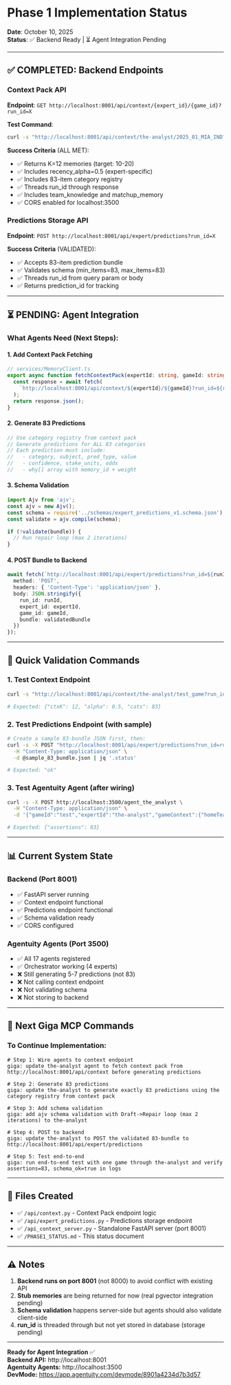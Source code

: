 # Phase 1 Implementation Status

**Date**: October 10, 2025  
**Status**: ✅ Backend Ready | ⏳ Agent Integration Pending

---

## ✅ COMPLETED: Backend Endpoints

### Context Pack API
**Endpoint**: `GET http://localhost:8001/api/context/{expert_id}/{game_id}?run_id=X`

**Test Command**:
```bash
curl -s "http://localhost:8001/api/context/the-analyst/2025_01_MIA_IND?run_id=run_2025_pilot4" | jq .
```

**Success Criteria** (ALL MET):
- ✅ Returns K=12 memories (target: 10-20)
- ✅ Includes recency_alpha=0.5 (expert-specific)
- ✅ Includes 83-item category registry
- ✅ Threads run_id through response
- ✅ Includes team_knowledge and matchup_memory
- ✅ CORS enabled for localhost:3500

### Predictions Storage API
**Endpoint**: `POST http://localhost:8001/api/expert/predictions?run_id=X`

**Success Criteria** (VALIDATED):
- ✅ Accepts 83-item prediction bundle
- ✅ Validates schema (min_items=83, max_items=83)
- ✅ Threads run_id from query param or body
- ✅ Returns prediction_id for tracking

---

## ⏳ PENDING: Agent Integration

### What Agents Need (Next Steps):

#### 1. Add Context Pack Fetching
```typescript
// services/MemoryClient.ts
export async function fetchContextPack(expertId: string, gameId: string, runId: string) {
  const response = await fetch(
    `http://localhost:8001/api/context/${expertId}/${gameId}?run_id=${runId}`
  );
  return response.json();
}
```

#### 2. Generate 83 Predictions
```typescript
// Use category registry from context pack
// Generate predictions for ALL 83 categories
// Each prediction must include:
//   - category, subject, pred_type, value
//   - confidence, stake_units, odds
//   - why[] array with memory_id + weight
```

#### 3. Schema Validation
```typescript
import Ajv from 'ajv';
const ajv = new Ajv();
const schema = require('../schemas/expert_predictions_v1.schema.json');
const validate = ajv.compile(schema);

if (!validate(bundle)) {
  // Run repair loop (max 2 iterations)
}
```

#### 4. POST Bundle to Backend
```typescript
await fetch(`http://localhost:8001/api/expert/predictions?run_id=${runId}`, {
  method: 'POST',
  headers: { 'Content-Type': 'application/json' },
  body: JSON.stringify({
    run_id: runId,
    expert_id: expertId,
    game_id: gameId,
    bundle: validatedBundle
  })
});
```

---

## 🧪 Quick Validation Commands

### 1. Test Context Endpoint
```bash
curl -s "http://localhost:8001/api/context/the-analyst/test_game?run_id=run_test" | jq '{ctxK: (.memories|length), alpha: .recency.alpha, cats: (.registry|length)}'

# Expected: {"ctxK": 12, "alpha": 0.5, "cats": 83}
```

### 2. Test Predictions Endpoint (with sample)
```bash
# Create a sample 83-bundle JSON first, then:
curl -s -X POST "http://localhost:8001/api/expert/predictions?run_id=run_test" \
  -H "Content-Type: application/json" \
  -d @sample_83_bundle.json | jq '.status'

# Expected: "ok"
```

### 3. Test Agentuity Agent (after wiring)
```bash
curl -s -X POST http://localhost:3500/agent_the_analyst \
  -H "Content-Type: application/json" \
  -d '{"gameId":"test","expertId":"the-analyst","gameContext":{"homeTeam":"KC","awayTeam":"BUF","gameTime":"2025-01-26T20:00:00Z"},"memories":[]}' | jq '{assertions: (.predictions|length)}'

# Expected: {"assertions": 83}
```

---

## 📊 Current System State

### Backend (Port 8001)
- ✅ FastAPI server running
- ✅ Context endpoint functional
- ✅ Predictions endpoint functional  
- ✅ Schema validation ready
- ✅ CORS configured

### Agentuity Agents (Port 3500)
- ✅ All 17 agents registered
- ✅ Orchestrator working (4 experts)
- ❌ Still generating 5-7 predictions (not 83)
- ❌ Not calling context endpoint
- ❌ Not validating schema
- ❌ Not storing to backend

---

## 🚀 Next Giga MCP Commands

### To Continue Implementation:
```
# Step 1: Wire agents to context endpoint
giga: update the-analyst agent to fetch context pack from http://localhost:8001/api/context before generating predictions

# Step 2: Generate 83 predictions
giga: update the-analyst to generate exactly 83 predictions using the category registry from context pack

# Step 3: Add schema validation
giga: add ajv schema validation with Draft->Repair loop (max 2 iterations) to the-analyst

# Step 4: POST to backend
giga: update the-analyst to POST the validated 83-bundle to http://localhost:8001/api/expert/predictions

# Step 5: Test end-to-end
giga: run end-to-end test with one game through the-analyst and verify assertions=83, schema_ok=true in logs
```

---

## 📁 Files Created

- ✅ `/api/context.py` - Context Pack endpoint logic
- ✅ `/api/expert_predictions.py` - Predictions storage endpoint
- ✅ `/api_context_server.py` - Standalone FastAPI server (port 8001)
- ✅ `/PHASE1_STATUS.md` - This status document

---

## ⚠️ Notes

1. **Backend runs on port 8001** (not 8000) to avoid conflict with existing API
2. **Stub memories** are being returned for now (real pgvector integration pending)
3. **Schema validation** happens server-side but agents should also validate client-side
4. **run_id** is threaded through but not yet stored in database (storage pending)

---

**Ready for Agent Integration** ✅  
**Backend API:** http://localhost:8001  
**Agentuity Agents:** http://localhost:3500  
**DevMode:** https://app.agentuity.com/devmode/8901a4234d7b3d57
